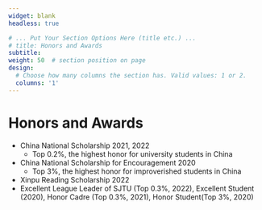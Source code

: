 ```yaml
---
widget: blank
headless: true

# ... Put Your Section Options Here (title etc.) ...
# title: Honors and Awards
subtitle:
weight: 50  # section position on page
design:
  # Choose how many columns the section has. Valid values: 1 or 2.
  columns: '1'
---
```


# Honors and Awards
- China National Scholarship 2021, 2022
  - Top 0.2%, the highest honor for university students in China
- China National Scholarship for Encouragement 2020
  - Top 3%, the highest honor for improverished students in China
- Xinpu Reading Scholarship 2022
- Excellent League Leader of SJTU (Top 0.3%, 2022), Excellent Student (2020), Honor Cadre (Top 0.3%, 2021), Honor Student(Top 3%, 2020)